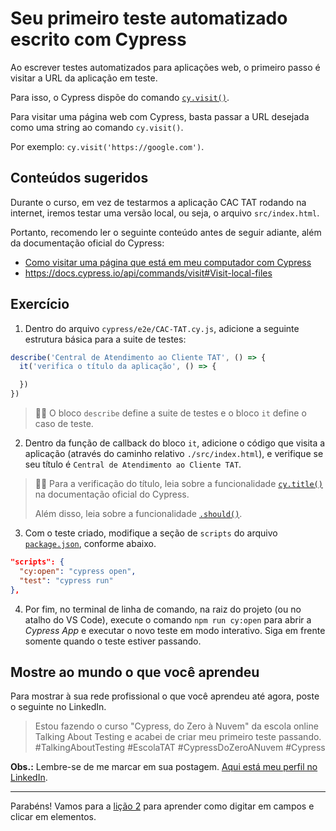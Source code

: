 # Seu primeiro teste automatizado escrito com Cypress

Ao escrever testes automatizados para aplicações web, o primeiro passo é visitar a URL da aplicação em teste.

Para isso, o Cypress dispõe do comando [`cy.visit()`](https://on.cypress.io/visit).

Para visitar uma página web com Cypress, basta passar a URL desejada como uma string ao comando `cy.visit()`.

Por exemplo: `cy.visit('https://google.com')`.

## Conteúdos sugeridos

Durante o curso, em vez de testarmos a aplicação CAC TAT rodando na internet, iremos testar uma versão local, ou seja, o arquivo `src/index.html`.

Portanto, recomendo ler o seguinte conteúdo antes de seguir adiante, além da documentação oficial do Cypress:

- [Como visitar uma página que está em meu computador com Cypress](https://talkingabouttesting.com/2021/02/11/como-visitar-uma-pagina-que-esta-em-meu-computador-com-cypress/)
- https://docs.cypress.io/api/commands/visit#Visit-local-files

## Exercício

1. Dentro do arquivo `cypress/e2e/CAC-TAT.cy.js`, adicione a seguinte estrutura básica para a suite de testes:

```js
describe('Central de Atendimento ao Cliente TAT', () => {
  it('verifica o título da aplicação', () => {

  })
})

```

> 👨‍🏫 O bloco `describe` define a suite de testes e o bloco `it` define o caso de teste.

2. Dentro da função de callback do bloco `it`, adicione o código que visita a aplicação (através do caminho relativo `./src/index.html`), e verifique se seu título é `Central de Atendimento ao Cliente TAT`.

> 👨‍🏫 Para a verificação do título, leia sobre a funcionalidade [`cy.title()`](https://on.cypress.io/title) na documentação oficial do Cypress.
>
> Além disso, leia sobre a funcionalidade [`.should()`](https://on.cypress.io/should).

3. Com o teste criado, modifique a seção de `scripts` do arquivo [`package.json`](../package.json), conforme abaixo.

```json
"scripts": {
  "cy:open": "cypress open",
  "test": "cypress run"
},

```

4. Por fim, no terminal de linha de comando, na raiz do projeto (ou no atalho do VS Code), execute o comando `npm run cy:open` para abrir a _Cypress App_ e executar o novo teste em modo interativo. Siga em frente somente quando o teste estiver passando.

## Mostre ao mundo o que você aprendeu

Para mostrar à sua rede profissional o que você aprendeu até agora, poste o seguinte no LinkedIn.

> Estou fazendo o curso "Cypress, do Zero à Nuvem" da escola online Talking About Testing e acabei de criar meu primeiro teste passando. #TalkingAboutTesting #EscolaTAT #CypressDoZeroANuvem #Cypress

**Obs.:** Lembre-se de me marcar em sua postagem. [Aqui está meu perfil no LinkedIn](https://www.linkedin.com/in/walmyr-lima-e-silva-filho).

___

Parabéns! Vamos para a [lição 2](./02.md) para aprender como digitar em campos e clicar em elementos.
